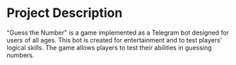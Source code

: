 # Project Description

"Guess the Number" is a game implemented as a Telegram bot designed for users of all ages. This bot is created for entertainment and to test players' logical skills. The game allows players to test their abilities in guessing numbers.
